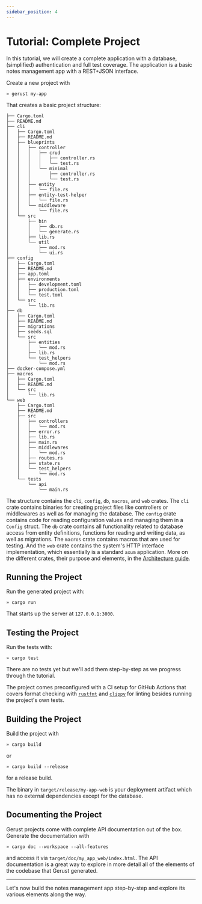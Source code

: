 ```yaml
---
sidebar_position: 4
---
```


# Tutorial: Complete Project

In this tutorial, we will create a complete application with a database, (simplified) authentication and full test coverage. The application is a basic notes management app with a REST+JSON interface.

Create a new project with

```
» gerust my-app
```

That creates a basic project structure:

```
├── Cargo.toml
├── README.md
├── cli
│   ├── Cargo.toml
│   ├── README.md
│   ├── blueprints
│   │   ├── controller
│   │   │   ├── crud
│   │   │   │   ├── controller.rs
│   │   │   │   └── test.rs
│   │   │   └── minimal
│   │   │       ├── controller.rs
│   │   │       └── test.rs
│   │   ├── entity
│   │   │   └── file.rs
│   │   ├── entity-test-helper
│   │   │   └── file.rs
│   │   └── middleware
│   │       └── file.rs
│   └── src
│       ├── bin
│       │   ├── db.rs
│       │   └── generate.rs
│       ├── lib.rs
│       └── util
│           ├── mod.rs
│           └── ui.rs
├── config
│   ├── Cargo.toml
│   ├── README.md
│   ├── app.toml
│   ├── environments
│   │   ├── development.toml
│   │   ├── production.toml
│   │   └── test.toml
│   └── src
│       └── lib.rs
├── db
│   ├── Cargo.toml
│   ├── README.md
│   ├── migrations
│   ├── seeds.sql
│   └── src
│       ├── entities
│       │   └── mod.rs
│       ├── lib.rs
│       └── test_helpers
│           └── mod.rs
├── docker-compose.yml
├── macros
│   ├── Cargo.toml
│   ├── README.md
│   └── src
│       └── lib.rs
└── web
    ├── Cargo.toml
    ├── README.md
    ├── src
    │   ├── controllers
    │   │   └── mod.rs
    │   ├── error.rs
    │   ├── lib.rs
    │   ├── main.rs
    │   ├── middlewares
    │   │   └── mod.rs
    │   ├── routes.rs
    │   ├── state.rs
    │   └── test_helpers
    │       └── mod.rs
    └── tests
        └── api
            └── main.rs
```

The structure contains the `cli`, `config`, `db`, `macros`, and `web` crates. The `cli` crate contains binaries for creating project files like controllers or middlewares as well as for managing the database. The `config` crate contains code for reading configuration values and managing them in a `Config` struct. The `db` crate contains all functionality related to database access from entity definitions, functions for reading and writing data, as well as migrations. The `macros` crate contains macros that are used for testing. And the `web` crate contains the system's HTTP interface implementation, which essentially is a standard `axum` application. More on the different crates, their purpose and elements, in the [Architecture guide](../architecture).

## Running the Project

Run the generated project with:

```
» cargo run
```

That starts up the server at `127.0.0.1:3000`.

## Testing the Project

Run the tests with:

```
» cargo test
```

There are no tests yet but we'll add them step-by-step as we progress through the tutorial.

The project comes preconfigured with a CI setup for GitHub Actions that covers format checking with [`rustfmt`](https://github.com/rust-lang/rustfmt) and [`clippy`](https://github.com/rust-lang/rust-clippy) for linting besides running the project's own tests.

## Building the Project

Build the project with

```
» cargo build
```

or

```
» cargo build --release
```

for a release build.

The binary in `target/release/my-app-web` is your deployment artifact which has no external dependencies except for the database.

## Documenting the Project

Gerust projects come with complete API documentation out of the box. Generate the documentation with

```
» cargo doc --workspace --all-features
```

and access it via `target/doc/my_app_web/index.html`. The API documentation is a great way to explore in more detail all of the elements of the codebase that Gerust generated.

---

Let's now build the notes management app step-by-step and explore its various elements along the way.
